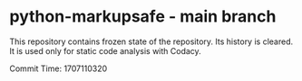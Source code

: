 # python-markupsafe - main branch

This repository contains frozen state of the repository.
Its history is cleared. It is used only for static code
analysis with Codacy.

Commit Time: 1707110320